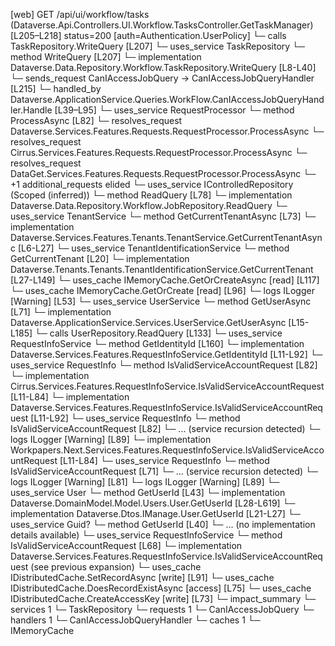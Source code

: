 [web] GET /api/ui/workflow/tasks  (Dataverse.Api.Controllers.UI.Workflow.TasksController.GetTaskManager)  [L205–L218] status=200 [auth=Authentication.UserPolicy]
  └─ calls TaskRepository.WriteQuery [L207]
  └─ uses_service TaskRepository
    └─ method WriteQuery [L207]
      └─ implementation Dataverse.Data.Repository.Workflow.TaskRepository.WriteQuery [L8-L40]
  └─ sends_request CanIAccessJobQuery -> CanIAccessJobQueryHandler [L215]
    └─ handled_by Dataverse.ApplicationService.Queries.WorkFlow.CanIAccessJobQueryHandler.Handle [L39–L95]
      └─ uses_service RequestProcessor
        └─ method ProcessAsync [L82]
          └─ resolves_request Dataverse.Services.Features.Requests.RequestProcessor.ProcessAsync
          └─ resolves_request Cirrus.Services.Features.Requests.RequestProcessor.ProcessAsync
          └─ resolves_request DataGet.Services.Features.Requests.RequestProcessor.ProcessAsync
          └─ +1 additional_requests elided
      └─ uses_service IControlledRepository<Job> (Scoped (inferred))
        └─ method ReadQuery [L78]
          └─ implementation Dataverse.Data.Repository.Workflow.JobRepository.ReadQuery
      └─ uses_service TenantService
        └─ method GetCurrentTenantAsync [L73]
          └─ implementation Dataverse.Services.Features.Tenants.TenantService.GetCurrentTenantAsync [L6-L27]
            └─ uses_service TenantIdentificationService
              └─ method GetCurrentTenant [L20]
                └─ implementation Dataverse.Tenants.Tenants.TenantIdentificationService.GetCurrentTenant [L27-L149]
                  └─ uses_cache IMemoryCache.GetOrCreateAsync [read] [L117]
                  └─ uses_cache IMemoryCache.GetOrCreate [read] [L96]
                  └─ logs ILogger<ITenantIdentificationService> [Warning] [L53]
      └─ uses_service UserService
        └─ method GetUserAsync [L71]
          └─ implementation Dataverse.ApplicationService.Services.UserService.GetUserAsync [L15-L185]
            └─ calls UserRepository.ReadQuery [L133]
            └─ uses_service RequestInfoService
              └─ method GetIdentityId [L160]
                └─ implementation Dataverse.Services.Features.RequestInfoService.GetIdentityId [L11-L92]
                  └─ uses_service RequestInfo
                    └─ method IsValidServiceAccountRequest [L82]
                      └─ implementation Cirrus.Services.Features.RequestInfoService.IsValidServiceAccountRequest [L11-L84]
                      └─ implementation Dataverse.Services.Features.RequestInfoService.IsValidServiceAccountRequest [L11-L92]
                        └─ uses_service RequestInfo
                          └─ method IsValidServiceAccountRequest [L82]
                            └─ ... (service recursion detected)
                        └─ logs ILogger<IRequestInfoService> [Warning] [L89]
                      └─ implementation Workpapers.Next.Services.Features.RequestInfoService.IsValidServiceAccountRequest [L11-L84]
                        └─ uses_service RequestInfo
                          └─ method IsValidServiceAccountRequest [L71]
                            └─ ... (service recursion detected)
                        └─ logs ILogger<IRequestInfoService> [Warning] [L81]
                  └─ logs ILogger<IRequestInfoService> [Warning] [L89]
            └─ uses_service User
              └─ method GetUserId [L43]
                └─ implementation Dataverse.DomainModel.Model.Users.User.GetUserId [L28-L619]
                └─ implementation Dataverse.Dtos.IManage.User.GetUserId [L21-L27]
            └─ uses_service Guid?
              └─ method GetUserId [L40]
                └─ ... (no implementation details available)
      └─ uses_service RequestInfoService
        └─ method IsValidServiceAccountRequest [L68]
          └─ implementation Dataverse.Services.Features.RequestInfoService.IsValidServiceAccountRequest (see previous expansion)
      └─ uses_cache IDistributedCache.SetRecordAsync [write] [L91]
      └─ uses_cache IDistributedCache.DoesRecordExistAsync [access] [L75]
      └─ uses_cache IDistributedCache.CreateAccessKey [write] [L73]
  └─ impact_summary
    └─ services 1
      └─ TaskRepository
    └─ requests 1
      └─ CanIAccessJobQuery
    └─ handlers 1
      └─ CanIAccessJobQueryHandler
    └─ caches 1
      └─ IMemoryCache

